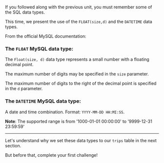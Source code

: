 If you followed along with the previous unit, you must remember some of the SQL data types. 

This time, we present the use of the `FLOAT(size,d)` and the `DATETIME` data types. 

From the official MySQL documentation: 

### The `FLOAT` MySQL data type: 

The `Float(size, d)` data type represents a small number with a floating decimal point.

The maximum number of digits may be specified in the `size` parameter. 

The maximum number of digits to the right of the decimal point is specified in the `d` parameter.

### The `DATETIME` MySQL data type:

A date and time combination. Format: `YYYY-MM-DD HH:MI:SS`.

__Note__: The supported range is from '1000-01-01 00:00:00' to '9999-12-31 23:59:59'

---

Let's understand why we set these data types to our `trips` table in the next section.

But before that, complete your first challenge!